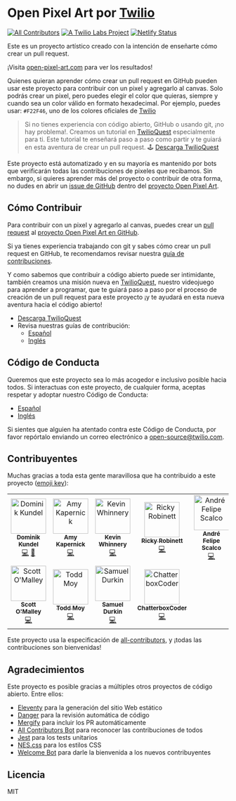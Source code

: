 # Open Pixel Art por [Twilio](https://www.twilio.com)

[![All Contributors](https://img.shields.io/badge/all_contributors-11-orange.svg?style=flat-square)](#contributors) [![A Twilio Labs Project](https://img.shields.io/static/v1?label=&message=Twilio-Labs&color=F22F46&labelColor=0D122B&logo=twilio&style=flat-square)](https://www.twilio.com/labs) [![Netlify Status](https://api.netlify.com/api/v1/badges/611ac0f9-4ae9-48a2-9769-26c32cb5f9e8/deploy-status)](https://app.netlify.com/sites/pixel-project-dev/deploys)

Este es un proyecto artístico creado con la intención de enseñarte cómo crear un pull request.

¡Visita [open-pixel-art.com](https://open-pixel-art.com) para ver los resultados!

Quienes quieran aprender cómo crear un pull request en GitHub pueden usar este proyecto para contribuir con un pixel y agregarlo al canvas. Solo podrás crear un pixel, pero puedes elegir el color que quieras, siempre y cuando sea un color válido en formato hexadecimal. Por ejemplo, puedes usar: `#F22F46`, uno de los colores oficiales de [Twilio](https://www.twilio.com)

> Si no tienes experiencia con código abierto, GitHub o usando git, ¡no hay problema!. Creamos un tutorial en [TwilioQuest](https://www.twilio.com/quest) especialmente para ti. Este tutorial te enseñará paso a paso como partir y te guiará en esta aventura de crear un pull request.
> 🕹 [Descarga TwilioQuest](https://www.twilio.com/quest/download)

Este proyecto está automatizado y en su mayoría es mantenido por bots que verificarán todas las contribuciones de pixeles que recibamos. Sin embargo, si quieres aprender más del proyecto o contribuir de otra forma, no dudes en abrir un [issue de GitHub](https://github.com/twilio-labs/open-pixel-art/issues) dentro del [proyecto Open Pixel Art](https://github.com/twilio-labs/open-pixel-art).

## Cómo Contribuir

Para contribuir con un pixel y agregarlo al canvas, puedes crear un [pull request](https://opensource.guide/how-to-contribute/#opening-a-pull-request) al [proyecto Open Pixel Art en GitHub](https://github.com/twilio-labs/open-pixel-art).

Si ya tienes experiencia trabajando con git y sabes cómo crear un pull request en GitHub, te recomendamos revisar nuestra [guía de contribuciones](CONTRIBUTING.md).

Y como sabemos que contribuir a código abierto puede ser intimidante, también creamos una misión nueva en [TwilioQuest](https://www.twilio.com/quest), nuestro videojuego para aprender a programar, que te guiará paso a paso por el proceso de creación de un pull request para este proyecto ¡y te ayudará en esta nueva aventura hacia el código abierto!

- [Descarga TwilioQuest](https://www.twilio.com/quest/download)
- Revisa nuestras guías de contribución:
  - [Español](CONTRIBUTING.md)
  - [Inglés](https://github.com/twilio-labs/open-pixel-art/blob/master/CONTRIBUTING.md) 

## Código de Conducta

Queremos que este proyecto sea lo más acogedor e inclusivo posible hacia todos. Si interactuas con este proyecto, de cualquier forma, aceptas respetar y adoptar nuestro Código de Conducta:

- [Español](CODE_OF_CONDUCT.md)
- [Inglés](https://github.com/twilio-labs/open-pixel-art/blob/master/CODE_OF_CONDUCT.md)

Si sientes que alguien ha atentado contra este Código de Conducta, por favor repórtalo enviando un correo electrónico a [open-source@twilio.com](mailto:open-source@twilio.com).

## Contribuyentes

Muchas gracias a toda esta gente maravillosa que ha contribuido a este proyecto ([emoji key](https://allcontributors.org/docs/en/emoji-key)):

<!-- ALL-CONTRIBUTORS-LIST:START - Do not remove or modify this section -->
<!-- prettier-ignore -->
<table>
  <tr>
    <td align="center"><a href="https://dkundel.com"><img src="https://avatars3.githubusercontent.com/u/1505101?v=4" width="80px;" alt="Dominik Kundel"/><br /><sub><b>Dominik Kundel</b></sub></a><br /><a href="https://github.com/twilio-labs/open-pixel-art/commits?author=dkundel" title="Code">💻</a> <a href="#ideas-dkundel" title="Ideas, Planning, & Feedback">🤔</a></td>
    <td align="center"><a href="https://aimhigherwebdesign.com.au"><img src="https://avatars2.githubusercontent.com/u/15953185?v=4" width="80px;" alt="Amy Kapernick"/><br /><sub><b>Amy Kapernick</b></sub></a><br /><a href="https://github.com/twilio-labs/open-pixel-art/commits?author=amykapernick" title="Code">💻</a></td>
    <td align="center"><a href="https://github.com/kwhinnery"><img src="https://avatars3.githubusercontent.com/u/29193?v=4" width="80px;" alt="Kevin Whinnery"/><br /><sub><b>Kevin Whinnery</b></sub></a><br /><a href="https://github.com/twilio-labs/open-pixel-art/commits?author=kwhinnery" title="Code">💻</a></td>
    <td align="center"><a href="http://rickyrobinett.com"><img src="https://avatars3.githubusercontent.com/u/838096?v=4" width="80px;" alt="Ricky Robinett"/><br /><sub><b>Ricky Robinett</b></sub></a><br /><a href="https://github.com/twilio-labs/open-pixel-art/commits?author=rickyrobinett" title="Code">💻</a></td>
    <td align="center"><a href="https://github.com/andrescalco"><img src="https://avatars1.githubusercontent.com/u/10577705?v=4" width="80px;" alt="André Felipe Scalco"/><br /><sub><b>André Felipe Scalco</b></sub></a><br /><a href="https://github.com/twilio-labs/open-pixel-art/commits?author=andrescalco" title="Code">💻</a></td>
    <td align="center"><a href="https://gustiaux.com"><img src="https://avatars0.githubusercontent.com/u/26365722?v=4" width="80px;" alt="Teddy Gustiaux"/><br /><sub><b>Teddy Gustiaux</b></sub></a><br /><a href="https://github.com/twilio-labs/open-pixel-art/commits?author=teddy-gustiaux" title="Code">💻</a></td>
    <td align="center"><a href="https://github.com/AidanJSmith"><img src="https://avatars3.githubusercontent.com/u/26717362?v=4" width="80px;" alt="Aidan Smith"/><br /><sub><b>Aidan Smith</b></sub></a><br /><a href="https://github.com/twilio-labs/open-pixel-art/commits?author=AidanJSmith" title="Code">💻</a></td>
  </tr>
  <tr>
    <td align="center"><a href="https://github.com/TheHandsomeCoder"><img src="https://avatars0.githubusercontent.com/u/1569604?v=4" width="80px;" alt="Scott O'Malley"/><br /><sub><b>Scott O'Malley</b></sub></a><br /><a href="https://github.com/twilio-labs/open-pixel-art/commits?author=TheHandsomeCoder" title="Code">💻</a></td>
    <td align="center"><a href="http://www.toddmoy.com"><img src="https://avatars2.githubusercontent.com/u/22126?v=4" width="80px;" alt="Todd Moy"/><br /><sub><b>Todd Moy</b></sub></a><br /><a href="https://github.com/twilio-labs/open-pixel-art/commits?author=toddmoy" title="Code">💻</a></td>
    <td align="center"><a href="http://www.samueldurkin.com"><img src="https://avatars3.githubusercontent.com/u/6232253?v=4" width="80px;" alt="Samuel Durkin"/><br /><sub><b>Samuel Durkin</b></sub></a><br /><a href="https://github.com/twilio-labs/open-pixel-art/commits?author=FailedSitcom" title="Code">💻</a></td>
    <td align="center"><a href="https://github.com/nokenwa"><img src="https://avatars2.githubusercontent.com/u/23080261?v=4" width="80px;" alt="ChatterboxCoder"/><br /><sub><b>ChatterboxCoder</b></sub></a><br /><a href="https://github.com/twilio-labs/open-pixel-art/commits?author=nokenwa" title="Code">💻</a></td>
  </tr>
</table>

<!-- ALL-CONTRIBUTORS-LIST:END -->

Este proyecto usa la especificación de [all-contributors](https://github.com/all-contributors/all-contributors), y ¡todas las contribuciones son bienvenidas!

## Agradecimientos

Este proyecto es posible gracias a múltiples otros proyectos de código abierto. Entre ellos:

- [Eleventy](https://www.11ty.io/) para la generación del sitio Web estático
- [Danger](https://danger.systems/js/) para la revisión automática de código
- [Mergify](https://github.com/mergifyio) para incluir los PR automáticamente
- [All Contributors Bot](https://github.com/all-contributors/all-contributors-bot) para reconocer las contribuciones de todos
- [Jest](https://jestjs.io/) para los tests unitarios
- [NES.css](https://nostalgic-css.github.io/NES.css/) para los estilos CSS
- [Welcome Bot](https://github.com/behaviorbot/welcome) para darle la bienvenida a los nuevos contribuyentes

## Licencia

MIT
